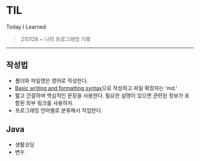 # TIL
Today I Learned

> 210128 ~
> 나의 프로그래밍 기록

***

## 작성법
- 폴더와 파일명은 영어로 작성한다.
- [Basic writing and formatting syntax](https://docs.github.com/en/github/writing-on-github/basic-writing-and-formatting-syntax)으로 작성하고 파일 확장자는 'md.'
- 짧고 간결하며 핵심적인 문장을 사용한다. 필요한 설명이 있으면 관련된 정보가 포함된 외부 링크를 사용하자.
- 프로그래밍 언어별로 분류해서 작업한다.

## Java
- 생활코딩
- 변수

